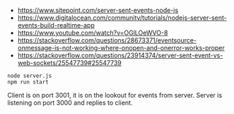 - https://www.sitepoint.com/server-sent-events-node-js
- https://www.digitalocean.com/community/tutorials/nodejs-server-sent-events-build-realtime-app
- https://www.youtube.com/watch?v=OGlLOeWVO-8
- https://stackoverflow.com/questions/28673371/eventsource-onmessage-is-not-working-where-onopen-and-onerror-works-proper
- https://stackoverflow.com/questions/23914374/server-sent-event-vs-web-sockets/25547739#25547739

```
node server.js
npm run start
```

Client is on port 3001, it is on the lookout for events from server. Server is listening on port 3000 and replies to client.
